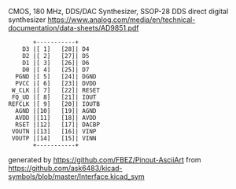 CMOS, 180 MHz, DDS/DAC Synthesizer, SSOP-28
DDS direct digital synthesizer
https://www.analog.com/media/en/technical-documentation/data-sheets/AD9851.pdf


	       +-----------+
	    D3 |[ 1]   [28]| D4
	    D2 |[ 2]   [27]| D5
	    D1 |[ 3]   [26]| D6
	    D0 |[ 4]   [25]| D7
	  PGND |[ 5]   [24]| DGND
	  PVCC |[ 6]   [23]| DVDD
	 W_CLK |[ 7]   [22]| RESET
	 FQ_UD |[ 8]   [21]| IOUT
	REFCLK |[ 9]   [20]| IOUTB
	  AGND |[10]   [19]| AGND
	  AVDD |[11]   [18]| AVDD
	  RSET |[12]   [17]| DACBP
	 VOUTN |[13]   [16]| VINP
	 VOUTP |[14]   [15]| VINN
	       +-----------+


generated by https://github.com/FBEZ/Pinout-AsciiArt from https://github.com/ask6483/kicad-symbols/blob/master/Interface.kicad_sym